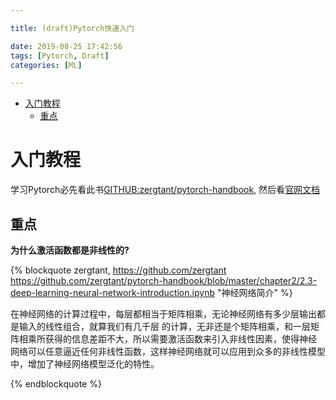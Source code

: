 ```yaml
---

title: (draft)Pytorch快速入门

date: 2019-08-25 17:42:56
tags: [Pytorch, Draft]
categories: [ML]

---
```



<!-- vim-markdown-toc GFM -->

* [入门教程](#入门教程)
    * [重点](#重点)

<!-- vim-markdown-toc -->

# 入门教程

学习Pytorch必先看此书[GITHUB:zergtant/pytorch-handbook][1], 然后看[官网文档][2]

## 重点

**为什么激活函数都是非线性的?**

{% blockquote zergtant, https://github.com/zergtant https://github.com/zergtant/pytorch-handbook/blob/master/chapter2/2.3-deep-learning-neural-network-introduction.ipynb "神经网络简介" %}

在神经网络的计算过程中，每层都相当于矩阵相乘，无论神经网络有多少层输出都是输入的线性组合，就算我们有几千层
的计算，无非还是个矩阵相乘，和一层矩阵相乘所获得的信息差距不大，所以需要激活函数来引入非线性因素，使得神经
网络可以任意逼近任何非线性函数，这样神经网络就可以应用到众多的非线性模型中，增加了神经网络模型泛化的特性。

{% endblockquote %}

[1]: https://github.com/zergtant/pytorch-handbook
[2]: https://pytorch.org/tutorials/
